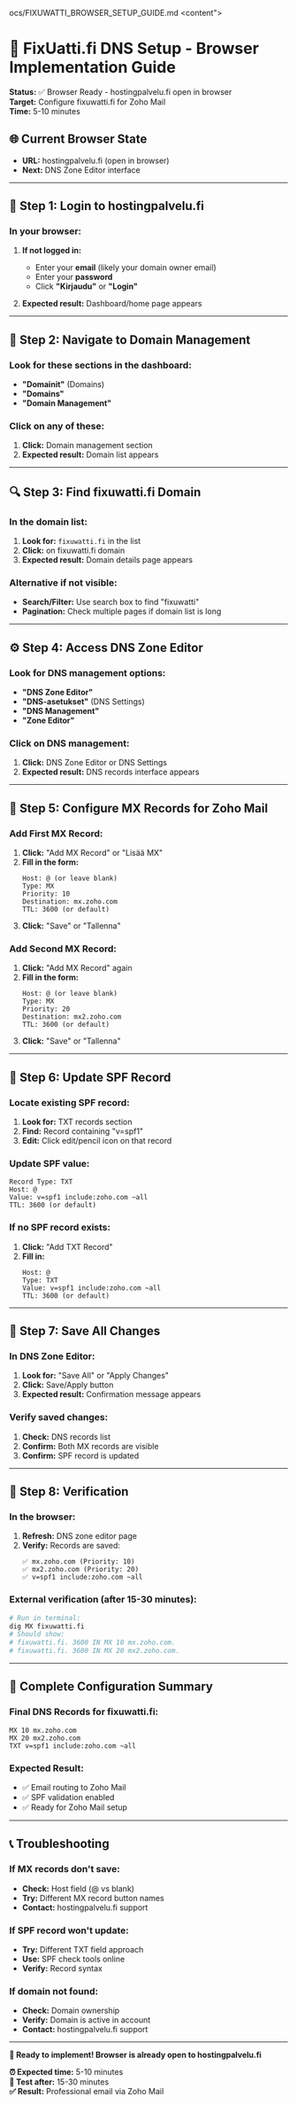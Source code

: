 ocs/FIXUWATTI_BROWSER_SETUP_GUIDE.md</path>
<content">
# 🎯 FixUatti.fi DNS Setup - Browser Implementation Guide

**Status:** ✅ Browser Ready - hostingpalvelu.fi open in browser  
**Target:** Configure fixuwatti.fi for Zoho Mail  
**Time:** 5-10 minutes

## 🌐 **Current Browser State**
- **URL:** hostingpalvelu.fi (open in browser)
- **Next:** DNS Zone Editor interface

---

## 🔐 **Step 1: Login to hostingpalvelu.fi**

### In your browser:
1. **If not logged in:**
   - Enter your **email** (likely your domain owner email)
   - Enter your **password**
   - Click **"Kirjaudu"** or **"Login"**

2. **Expected result:** Dashboard/home page appears

---

## 📁 **Step 2: Navigate to Domain Management**

### Look for these sections in the dashboard:
- **"Domainit"** (Domains)
- **"Domains"**
- **"Domain Management"**

### Click on any of these:
1. **Click:** Domain management section
2. **Expected result:** Domain list appears

---

## 🔍 **Step 3: Find fixuwatti.fi Domain**

### In the domain list:
1. **Look for:** `fixuwatti.fi` in the list
2. **Click:** on fixuwatti.fi domain
3. **Expected result:** Domain details page appears

### Alternative if not visible:
- **Search/Filter:** Use search box to find "fixuwatti"
- **Pagination:** Check multiple pages if domain list is long

---

## ⚙️ **Step 4: Access DNS Zone Editor**

### Look for DNS management options:
- **"DNS Zone Editor"**
- **"DNS-asetukset"** (DNS Settings)
- **"DNS Management"**
- **"Zone Editor"**

### Click on DNS management:
1. **Click:** DNS Zone Editor or DNS Settings
2. **Expected result:** DNS records interface appears

---

## 📧 **Step 5: Configure MX Records for Zoho Mail**

### Add First MX Record:
1. **Click:** "Add MX Record" or "Lisää MX"
2. **Fill in the form:**
   ```
   Host: @ (or leave blank)
   Type: MX
   Priority: 10
   Destination: mx.zoho.com
   TTL: 3600 (or default)
   ```
3. **Click:** "Save" or "Tallenna"

### Add Second MX Record:
1. **Click:** "Add MX Record" again
2. **Fill in the form:**
   ```
   Host: @ (or leave blank)
   Type: MX
   Priority: 20
   Destination: mx2.zoho.com
   TTL: 3600 (or default)
   ```
3. **Click:** "Save" or "Tallenna"

---

## 📝 **Step 6: Update SPF Record**

### Locate existing SPF record:
1. **Look for:** TXT records section
2. **Find:** Record containing "v=spf1"
3. **Edit:** Click edit/pencil icon on that record

### Update SPF value:
```
Record Type: TXT
Host: @
Value: v=spf1 include:zoho.com ~all
TTL: 3600 (or default)
```

### If no SPF record exists:
1. **Click:** "Add TXT Record"
2. **Fill in:**
   ```
   Host: @
   Type: TXT
   Value: v=spf1 include:zoho.com ~all
   TTL: 3600 (or default)
   ```

---

## 💾 **Step 7: Save All Changes**

### In DNS Zone Editor:
1. **Look for:** "Save All" or "Apply Changes"
2. **Click:** Save/Apply button
3. **Expected result:** Confirmation message appears

### Verify saved changes:
1. **Check:** DNS records list
2. **Confirm:** Both MX records are visible
3. **Confirm:** SPF record is updated

---

## 🧪 **Step 8: Verification**

### In the browser:
1. **Refresh:** DNS zone editor page
2. **Verify:** Records are saved:
   ```
   ✅ mx.zoho.com (Priority: 10)
   ✅ mx2.zoho.com (Priority: 20)
   ✅ v=spf1 include:zoho.com ~all
   ```

### External verification (after 15-30 minutes):
```bash
# Run in terminal:
dig MX fixuwatti.fi
# Should show:
# fixuwatti.fi. 3600 IN MX 10 mx.zoho.com.
# fixuwatti.fi. 3600 IN MX 20 mx2.zoho.com.
```

---

## 🎯 **Complete Configuration Summary**

### Final DNS Records for fixuwatti.fi:
```
MX 10 mx.zoho.com
MX 20 mx2.zoho.com
TXT v=spf1 include:zoho.com ~all
```

### Expected Result:
- ✅ Email routing to Zoho Mail
- ✅ SPF validation enabled
- ✅ Ready for Zoho Mail setup

---

## 📞 **Troubleshooting**

### If MX records don't save:
- **Check:** Host field (@ vs blank)
- **Try:** Different MX record button names
- **Contact:** hostingpalvelu.fi support

### If SPF record won't update:
- **Try:** Different TXT field approach
- **Use:** SPF check tools online
- **Verify:** Record syntax

### If domain not found:
- **Check:** Domain ownership
- **Verify:** Domain is active in account
- **Contact:** hostingpalvelu.fi support

---

**🚀 Ready to implement! Browser is already open to hostingpalvelu.fi**

**⏰ Expected time:** 5-10 minutes  
**🧪 Test after:** 15-30 minutes  
**✅ Result:** Professional email via Zoho Mail